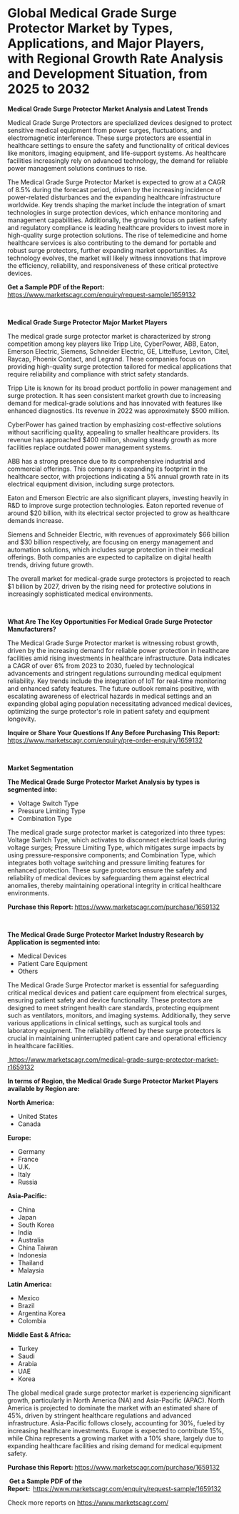 <p><h1>Global Medical Grade Surge Protector Market by Types, Applications, and Major Players, with Regional Growth Rate Analysis and Development Situation, from 2025 to 2032</h1></p><p><strong>Medical Grade Surge Protector Market Analysis and Latest Trends</strong></p>
<p><p>Medical Grade Surge Protectors are specialized devices designed to protect sensitive medical equipment from power surges, fluctuations, and electromagnetic interference. These surge protectors are essential in healthcare settings to ensure the safety and functionality of critical devices like monitors, imaging equipment, and life-support systems. As healthcare facilities increasingly rely on advanced technology, the demand for reliable power management solutions continues to rise.</p><p>The Medical Grade Surge Protector Market is expected to grow at a CAGR of 8.5% during the forecast period, driven by the increasing incidence of power-related disturbances and the expanding healthcare infrastructure worldwide. Key trends shaping the market include the integration of smart technologies in surge protection devices, which enhance monitoring and management capabilities. Additionally, the growing focus on patient safety and regulatory compliance is leading healthcare providers to invest more in high-quality surge protection solutions. The rise of telemedicine and home healthcare services is also contributing to the demand for portable and robust surge protectors, further expanding market opportunities. As technology evolves, the market will likely witness innovations that improve the efficiency, reliability, and responsiveness of these critical protective devices.</p></p>
<p><strong>Get a Sample PDF of the Report:&nbsp;</strong> <a href="https://www.marketscagr.com/enquiry/request-sample/1659132?utm_campaign=2271&utm_medium=2&utm_source=Github&utm_content=ia&utm_term=23032025&utm_id=medical-grade-surge-protector">https://www.marketscagr.com/enquiry/request-sample/1659132</a></p>
<p>&nbsp;</p>
<p><strong>Medical Grade Surge Protector Major Market Players</strong></p>
<p><p>The medical grade surge protector market is characterized by strong competition among key players like Tripp Lite, CyberPower, ABB, Eaton, Emerson Electric, Siemens, Schneider Electric, GE, Littelfuse, Leviton, Citel, Raycap, Phoenix Contact, and Legrand. These companies focus on providing high-quality surge protection tailored for medical applications that require reliability and compliance with strict safety standards.</p><p>Tripp Lite is known for its broad product portfolio in power management and surge protection. It has seen consistent market growth due to increasing demand for medical-grade solutions and has innovated with features like enhanced diagnostics. Its revenue in 2022 was approximately $500 million.</p><p>CyberPower has gained traction by emphasizing cost-effective solutions without sacrificing quality, appealing to smaller healthcare providers. Its revenue has approached $400 million, showing steady growth as more facilities replace outdated power management systems.</p><p>ABB has a strong presence due to its comprehensive industrial and commercial offerings. This company is expanding its footprint in the healthcare sector, with projections indicating a 5% annual growth rate in its electrical equipment division, including surge protectors.</p><p>Eaton and Emerson Electric are also significant players, investing heavily in R&D to improve surge protection technologies. Eaton reported revenue of around $20 billion, with its electrical sector projected to grow as healthcare demands increase.</p><p>Siemens and Schneider Electric, with revenues of approximately $66 billion and $30 billion respectively, are focusing on energy management and automation solutions, which includes surge protection in their medical offerings. Both companies are expected to capitalize on digital health trends, driving future growth.</p><p>The overall market for medical-grade surge protectors is projected to reach $1 billion by 2027, driven by the rising need for protective solutions in increasingly sophisticated medical environments.</p></p>
<p>&nbsp;</p>
<p><strong>What Are The Key Opportunities For Medical Grade Surge Protector Manufacturers?</strong></p>
<p><p>The Medical Grade Surge Protector market is witnessing robust growth, driven by the increasing demand for reliable power protection in healthcare facilities amid rising investments in healthcare infrastructure. Data indicates a CAGR of over 6% from 2023 to 2030, fueled by technological advancements and stringent regulations surrounding medical equipment reliability. Key trends include the integration of IoT for real-time monitoring and enhanced safety features. The future outlook remains positive, with escalating awareness of electrical hazards in medical settings and an expanding global aging population necessitating advanced medical devices, optimizing the surge protector's role in patient safety and equipment longevity.</p></p>
<p><strong>Inquire or Share Your Questions If Any Before Purchasing This Report:</strong> <a href="https://www.marketscagr.com/enquiry/pre-order-enquiry/1659132?utm_campaign=2271&utm_medium=2&utm_source=Github&utm_content=ia&utm_term=23032025&utm_id=medical-grade-surge-protector">https://www.marketscagr.com/enquiry/pre-order-enquiry/1659132</a></p>
<p>&nbsp;</p>
<p><strong>Market Segmentation</strong></p>
<p><strong>The Medical Grade Surge Protector Market Analysis by types is segmented into:</strong></p>
<p><ul><li>Voltage Switch Type</li><li>Pressure Limiting Type</li><li>Combination Type</li></ul></p>
<p><p>The medical grade surge protector market is categorized into three types: Voltage Switch Type, which activates to disconnect electrical loads during voltage surges; Pressure Limiting Type, which mitigates surge impacts by using pressure-responsive components; and Combination Type, which integrates both voltage switching and pressure limiting features for enhanced protection. These surge protectors ensure the safety and reliability of medical devices by safeguarding them against electrical anomalies, thereby maintaining operational integrity in critical healthcare environments.</p></p>
<p><strong>Purchase this Report:&nbsp;</strong><a href="https://www.marketscagr.com/purchase/1659132?utm_campaign=2271&utm_medium=2&utm_source=Github&utm_content=ia&utm_term=23032025&utm_id=medical-grade-surge-protector">https://www.marketscagr.com/purchase/1659132</a></p>
<p>&nbsp;</p>
<p><strong>The Medical Grade Surge Protector Market Industry Research by Application is segmented into:</strong></p>
<p><ul><li>Medical Devices</li><li>Patient Care Equipment</li><li>Others</li></ul></p>
<p><p>The Medical Grade Surge Protector market is essential for safeguarding critical medical devices and patient care equipment from electrical surges, ensuring patient safety and device functionality. These protectors are designed to meet stringent health care standards, protecting equipment such as ventilators, monitors, and imaging systems. Additionally, they serve various applications in clinical settings, such as surgical tools and laboratory equipment. The reliability offered by these surge protectors is crucial in maintaining uninterrupted patient care and operational efficiency in healthcare facilities.</p></p>
<p><a href="https://www.marketscagr.com/medical-grade-surge-protector-market-r1659132?utm_campaign=2271&utm_medium=2&utm_source=Github&utm_content=ia&utm_term=23032025&utm_id=medical-grade-surge-protector">&nbsp;https://www.marketscagr.com/medical-grade-surge-protector-market-r1659132</a></p>
<p><strong>In terms of Region, the Medical Grade Surge Protector Market Players available by Region are:</strong></p>
<p>
    <p> <strong> North America: </strong>
        <ul>
            <li>United States</li>
            <li>Canada</li>
        </ul>
        </p> 
    <p> <strong> Europe: </strong>
        <ul>
            <li>Germany</li>
            <li>France</li>
            <li>U.K.</li>
            <li>Italy</li>
            <li>Russia</li>
        </ul>
        </p> 
    <p> <strong> Asia-Pacific: </strong>
        <ul>
            <li>China</li>
            <li>Japan</li>
            <li>South Korea</li>
            <li>India</li>
            <li>Australia</li>
            <li>China Taiwan</li>
            <li>Indonesia</li>
            <li>Thailand</li>
            <li>Malaysia</li>
        </ul>
        </p> 
    <p> <strong> Latin America: </strong>
        <ul>
            <li>Mexico</li>
            <li>Brazil</li>
            <li>Argentina Korea</li>
            <li>Colombia</li>
        </ul>
        </p> 
    <p> <strong> Middle East & Africa: </strong>
        <ul>
            <li>Turkey</li>
            <li>Saudi</li>
            <li>Arabia</li>
            <li>UAE</li>
            <li>Korea</li>
        </ul>
    </p>
    </p>
<p><p>The global medical grade surge protector market is experiencing significant growth, particularly in North America (NA) and Asia-Pacific (APAC). North America is projected to dominate the market with an estimated share of 45%, driven by stringent healthcare regulations and advanced infrastructure. Asia-Pacific follows closely, accounting for 30%, fueled by increasing healthcare investments. Europe is expected to contribute 15%, while China represents a growing market with a 10% share, largely due to expanding healthcare facilities and rising demand for medical equipment safety.</p></p>
<p><strong>Purchase this Report: </strong><a href="https://www.marketscagr.com/purchase/1659132?utm_campaign=2271&utm_medium=2&utm_source=Github&utm_content=ia&utm_term=23032025&utm_id=medical-grade-surge-protector">https://www.marketscagr.com/purchase/1659132</a></p>
<p>&nbsp;<strong>Get a Sample PDF of the Report:&nbsp;&nbsp;</strong><a href="https://www.marketscagr.com/enquiry/request-sample/1659132?utm_campaign=2271&utm_medium=2&utm_source=Github&utm_content=ia&utm_term=23032025&utm_id=medical-grade-surge-protector">https://www.marketscagr.com/enquiry/request-sample/1659132</a></p>
<p><strong></strong></p>
<p>Check more reports on <a href="https://www.marketscagr.com/?utm_campaign=2271&utm_medium=2&utm_source=Github&utm_content=ia&utm_term=23032025&utm_id=medical-grade-surge-protector">https://www.marketscagr.com/</a></p>